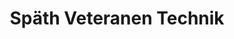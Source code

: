 ---
title: "Späth Veteranen Technik"
url: /heddesheim/spaeth-veteranen-technik/
shop: Autowerkstatt
---